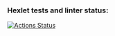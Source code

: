 ### Hexlet tests and linter status:
[![Actions Status](https://github.com/teo11git/frontend-project-lvl4/workflows/hexlet-check/badge.svg)](https://github.com/teo11git/frontend-project-lvl4/actions)